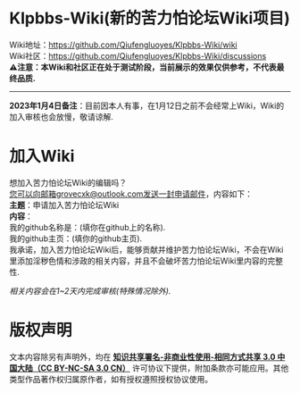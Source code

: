 # Klpbbs-Wiki(新的苦力怕论坛Wiki项目)
Wiki地址：https://github.com/Qiufengluoyes/Klpbbs-Wiki/wiki<br>
Wiki社区：https://github.com/Qiufengluoyes/Klpbbs-Wiki/discussions<br>
**⚠注意：本Wiki和社区正在处于测试阶段，当前展示的效果仅供参考，不代表最终品质.**
***
**2023年1月4日备注**：目前因本人有事，在1月12日之前不会经常上Wiki，Wiki的加入审核也会放慢，敬请谅解.
# 加入Wiki
想加入苦力怕论坛Wiki的编辑吗？<br>
您可以向邮箱grovecxk@outlook.com发送一封申请邮件，内容如下：<br>
**主题**：申请加入苦力怕论坛Wiki<br>
**内容**：<br>
我的github名称是：(填你在github上的名称).<br>
我的github主页：(填你的github主页).<br>
我承诺，加入苦力怕论坛Wiki后，能够贡献并维护苦力怕论坛Wiki，不会在Wiki里添加淫秽色情和涉政的相关内容，并且不会破坏苦力怕论坛Wiki里内容的完整性.<br>

_相关内容会在1~2天内完成审核(特殊情况除外)._
# 版权声明
文本内容除另有声明外，均在 **[知识共享署名-非商业性使用-相同方式共享 3.0 中国大陆（CC BY-NC-SA 3.0 CN）](https://creativecommons.org/licenses/by-nc-sa/3.0/cn/)** 许可协议下提供，附加条款亦可能应用。其他类型作品著作权归属原作者，如有授权遵照授权协议使用。

